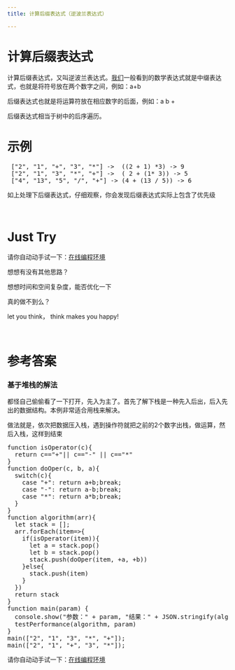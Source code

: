 ```yaml
---
title: 计算后缀表达式（逆波兰表达式）

---
```

# 计算后缀表达式

计算后缀表达式，又叫逆波兰表达式。[我们](https://www.w3cdoc.com)一般看到的数学表达式就是中缀表达式，也就是将符号放在两个数字之间，例如：a+b

后缀表达式也就是将运算符放在相应数字的后面，例如：a b +

后缀表达式相当于树中的后序遍历。

# 示例

<pre class="EnlighterJSRAW" data-enlighter-language="null"> ["2", "1", "+", "3", "*"] ->  ((2 + 1) *3) -> 9
 ["2", "1", "3", "*", "+"] ->  ( 2 + (1* 3)) -> 5
 ["4", "13", "5", "/", "+"] -> (4 + (13 / 5)) -> 6</pre>

如上处理下后缀表达式，仔细观察，你会发现后缀表达式实际上包含了优先级

&nbsp;

# Just Try

请你自动动手试一下：[在线编程环境][1]

想想有没有其他思路？

想想时间和空间复杂度，能否优化一下

真的做不到么？

let you think， think makes you happy!

&nbsp;

# 参考答案

### 基于堆栈的解法

都怪自己偷偷看了一下打开，先入为主了。首先了解下栈是一种先入后出，后入先出的数据结构。本例非常适合用栈来解决。

做法就是，依次把数据压入栈，遇到操作符就把之前的2个数字出栈，做运算，然后入栈，这样到结束

<pre class="EnlighterJSRAW" data-enlighter-language="null">function isOperator(c){
  return c=="+"|| c=="-" || c=="*"
}
function doOper(c, b, a){
  switch(c){
    case "+": return a+b;break;
    case "-": return a-b;break;
    case "*": return a*b;break;
  }
}
function algorithm(arr){
  let stack = [];
  arr.forEach(item=>{
    if(isOperator(item)){
      let a = stack.pop()
      let b = stack.pop()
      stack.push(doOper(item, +a, +b))
    }else{
      stack.push(item)
    }
  })
  return stack
}
function main(param) {
  console.show("参数：" + param, "结果：" + JSON.stringify(algorithm(param)))
  testPerformance(algorithm, param)
}
main(["2", "1", "3", "*", "+"]);
main(["2", "1", "+", "3", "*"]);</pre>

请你自动动手试一下：[在线编程环境][1]

&nbsp;

 [1]: https://www.f2e123.com/code?code=algorithm&pid=4293
